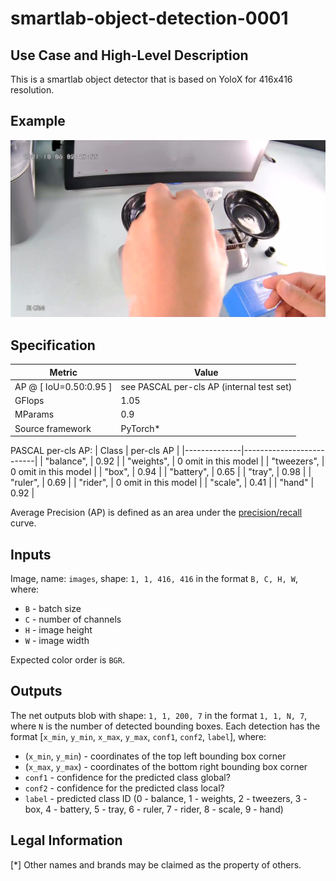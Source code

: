 # smartlab-object-detection-0001

## Use Case and High-Level Description

This is a smartlab object detector that is based on YoloX for 416x416 resolution.

## Example

![](./assets/frame0001.jpg)

## Specification

| Metric                          | Value                                     |
|---------------------------------|-------------------------------------------|
| AP @ [ IoU=0.50:0.95 ]          | see PASCAL per-cls AP (internal test set) |
| GFlops                          | 1.05                                      |
| MParams                         | 0.9                                       |
| Source framework                | PyTorch\*                                 |

PASCAL per-cls AP:
|    Class     |       per-cls AP         |
|--------------|--------------------------|
|  "balance",  |    0.92                  |
|  "weights",  |    0 omit in this model  |
|  "tweezers", |    0 omit in this model  |
|  "box",      |    0.94                  |
|  "battery",  |    0.65                  |
|  "tray",     |    0.98                  |
|  "ruler",    |    0.69                  |
|  "rider",    |    0 omit in this model  |
|  "scale",    |    0.41                  |
|  "hand"      |    0.92                  |

Average Precision (AP) is defined as an area under
the [precision/recall](https://en.wikipedia.org/wiki/Precision_and_recall)
curve.

## Inputs

Image, name: `images`, shape: `1, 1, 416, 416` in the format `B, C, H, W`, where:

- `B` - batch size
- `C` - number of channels
- `H` - image height
- `W` - image width

Expected color order is `BGR`.

## Outputs

The net outputs blob with shape: `1, 1, 200, 7` in the format `1, 1, N, 7`, where `N` is the number of detected
bounding boxes. Each detection has the format [`x_min`, `y_min`, `x_max`, `y_max`, `conf1`, `conf2`, `label`], where:

- (`x_min`, `y_min`) - coordinates of the top left bounding box corner
- (`x_max`, `y_max`) - coordinates of the bottom right bounding box corner
- `conf1` - confidence for the predicted class global?
- `conf2` - confidence for the predicted class local?
- `label` - predicted class ID (0 - balance, 1 - weights, 2 - tweezers, 3 - box, 4 - battery, 5 - tray, 6 - ruler, 7 - rider, 8 - scale, 9 - hand)

## Legal Information

[*] Other names and brands may be claimed as the property of others.
